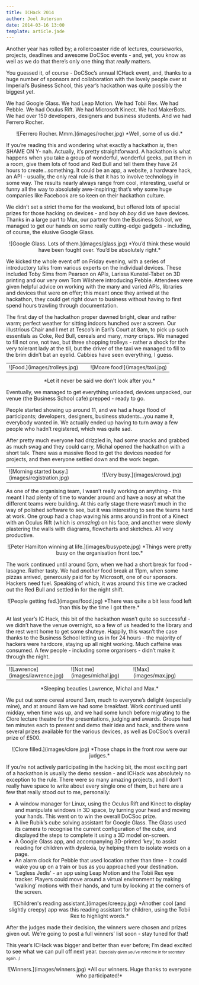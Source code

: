 ```yaml
---
title: ICHack 2014
author: Joel Auterson
date: 2014-03-16 13:00
template: article.jade
---
```


Another year has rolled by; a rollercoaster ride of lectures, courseworks, projects, deadlines and awesome DoCSoc events - and, yet, you know as well as we do that there’s only one thing that *really* matters.

You guessed it, of course - DoCSoc’s annual ICHack event, and, thanks to a huge number of sponsors and collaboration with the lovely people over at Imperial’s Business School, this year’s hackathon was quite possibly the biggest yet. 

We had Google Glass.
We had Leap Motion.
We had Tobii Rex.
We had Pebble.
We had Oculus Rift.
We had Microsoft Kinect.
We had MakerBots.
We had over 150 developers, designers and business students.
And we had Ferrero Rocher.

<center>![Ferrero Rocher. Mmm.](images/rocher.jpg)
*Well, some of us did.*</center>

If you’re reading this and wondering what exactly a hackathon *is*, then SHAME ON Y- nah. Actually, it’s pretty straightforward. A hackathon is what happens when you take a group of wonderful, wonderful geeks, put them in a room, give them lots of food and Red Bull and tell them they have 24 hours to create...something. It could be an app, a website, a hardware hack, an API - usually, the only real rule is that it has to involve technology in some way. The results nearly always range from cool, interesting, useful or funny all the way to absolutely awe-inspiring; that’s why some huge companies like Facebook are so keen on their hackathon culture.

We didn’t set a strict theme for the weekend, but offered lots of special prizes for those hacking on devices - and boy oh *boy* did we have devices. Thanks in a large part to Max, our partner from the Business School, we managed to get our hands on some really cutting-edge gadgets - including, of course, the elusive Google Glass.

<center>![Google Glass. Lots of them.](images/glass.jpg)
*You’d think these would have been fought over. You’d be absolutely right.*</center>

We kicked the whole event off on Friday evening, with a series of introductory talks from various experts on the individual devices. These included Toby Sims from Pearson on APIs, Larissa Kunstel-Tabet on 3D printing and our very own Tom Wilshere introducing Pebble. Attendees were given helpful advice on working with the many and varied APIs, libraries and devices that were on offer; this meant once they arrived at the hackathon, they could get right down to business without having to first spend hours trawling through documentation.

The first day of the hackathon proper dawned bright, clear and rather warm; perfect weather for sitting indoors hunched over a screen. Our illustrious Chair and I met at Tesco’s in Earl’s Court at 8am, to pick up such essentials as Coke, Red Bull, cereals and many, *many* crisps. We managed to fill not one, not two, but three shopping trolleys - rather a shock for the very tolerant lady at the till, but the driver of the taxi we managed to fill to the brim didn’t bat an eyelid. Cabbies have seen everything, I guess.

<center><table><tr><td width="50%">
![Food.](images/trolleys.jpg)
</td><td>
![Moare food!](images/taxi.jpg)
</td></tr></table>
*Let it never be said we don't look after you.*</center>

Eventually, we managed to get everything unloaded, devices unpacked, our venue (the Business School cafe) prepped - ready to go.

People started showing up around 11, and we had a huge flood of participants; developers, designers, business students...you name it, everybody wanted in. We actually ended up having to turn away a few people who hadn’t registered, which was quite sad.

After pretty much everyone had drizzled in, had some snacks and grabbed as much swag and they could carry, Michal opened the hackathon with a short talk. There was a massive flood to get the devices needed for projects, and then everyone settled down and the work began.

<center><table><tr>
<td width="50%">
![Morning started busy.](images/registration.jpg)
</td><td>
![Very busy.](images/crowd.jpg)
</td></tr></table></center>

As one of the organising team, I wasn’t really working on anything - this meant I had plenty of time to wander around and have a nosy at what the different teams were building. At this early stage there wasn’t much in the way of polished software to see, but it was interesting to see the teams hard at work. One group had a chap waving his arms around in front of a Kinect with an Oculus Rift (which is *amazing*) on his face, and another were slowly plastering the walls with diagrams, flowcharts and sketches. All very productive.

<center>![Peter Hamilton winning at life.](images/busypete.jpg)
*Things were pretty busy on the organisation front too.*</center>

The work continued until around 5pm, when we had a short break for food - lasagne. Rather tasty. We had *another* food break at 11pm, when some pizzas arrived, generously paid for by Microsoft, one of our sponsors. Hackers need fuel. Speaking of which, it was around this time we cracked out the Red Bull and settled in for the night shift.

<center>![People getting fed.](images/food.jpg)
*There was quite a bit less food left than this by the time I got there.*</center>

At last year’s IC Hack, this bit of the hackathon wasn’t quite so successful - we didn’t have the venue overnight, so a few of us headed to the library and the rest went home to get some shuteye. Happily, this wasn’t the case thanks to the Business School letting us in for 24 hours - the majority of hackers were hardcore, staying up all night working. Much caffeine was consumed. A few people - including some organisers - didn’t make it through the night.

<center><table><tr><td width="33%">
![Lawrence](images/lawrence.jpg)
</td><td width="33%">
![Not me](images/michal.jpg)
</td><td width="33%">
![Max](images/max.jpg)
</td></tr></table>
*Sleeping beauties Lawrence, Michal and Max.*</center>

We put out some cereal around 3am, much to everyone’s delight (especially mine), and at around 8am we had some breakfast. Work continued until midday, when time was up, and we had some lunch before migrating to the Clore lecture theatre for the presentations, judging and awards. Groups had ten minutes each to present and demo their idea and hack, and there were several prizes available for the various devices, as well as DoCSoc’s overall prize of £500.

<center>![Clore filled.](images/clore.jpg)
*Those chaps in the front row were our judges.*</center>

If you’re not actively participating in the hacking bit, the most exciting part of a hackathon is usually the demo session - and ICHack was absolutely no exception to the rule. There were so many amazing projects, and I don’t really have space to write about every single one of them, but here are a few that really stood out to me, personally:

- A window manager for Linux, using the Oculus Rift and Kinect to display and manipulate windows in 3D space, by turning your head and moving your hands. This went on to win the overall DoCSoc prize.
- A live Rubik’s cube solving assistant for Google Glass. The Glass used its camera to recognise the current configuration of the cube, and displayed the steps to complete it using a 3D model on-screen.
- A Google Glass app, and accompanying 3D-printed ‘key’, to assist reading for children with dyslexia, by helping them to isolate words on a page.
- An alarm clock for Pebble that used location rather than time - it could wake you up on a train or bus as you approached your destination.
- ‘Legless Jedis’ - an app using Leap Motion and the Tobii Rex eye tracker. Players could move around a virtual environment by making ‘walking’ motions with their hands, and turn by looking at the corners of the screen.

<center>![Children's reading assistant.](images/creepy.jpg)
*Another cool (and slightly creepy) app was this reading assistant for children, using the Tobii Rex to highlight words.*</center>

After the judges made their decision, the winners were chosen and prizes given out. We’re going to post a full winners’ list soon - stay tuned for that!

This year’s ICHack was bigger and better than ever before; I’m dead excited to see what we can pull off next year.
<span style="font-size: 10px">Especially given you’ve voted me in for secretary again. ;)</span>

<center>![Winners.](images/winners.jpg)
*All our winners. Huge thanks to everyone who participated!*</center>

